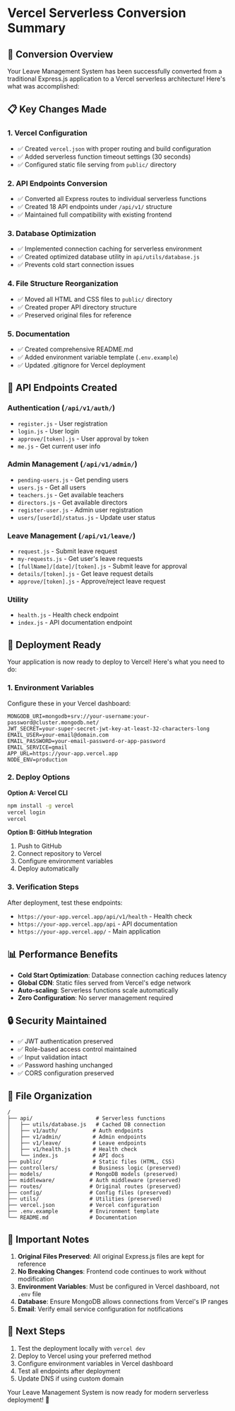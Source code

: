 # Vercel Serverless Conversion Summary

## 🎯 Conversion Overview

Your Leave Management System has been successfully converted from a traditional Express.js application to a Vercel serverless architecture! Here's what was accomplished:

## 📋 Key Changes Made

### 1. **Vercel Configuration**
- ✅ Created `vercel.json` with proper routing and build configuration
- ✅ Added serverless function timeout settings (30 seconds)
- ✅ Configured static file serving from `public/` directory

### 2. **API Endpoints Conversion**
- ✅ Converted all Express routes to individual serverless functions
- ✅ Created 18 API endpoints under `/api/v1/` structure
- ✅ Maintained full compatibility with existing frontend

### 3. **Database Optimization**
- ✅ Implemented connection caching for serverless environment
- ✅ Created optimized database utility in `api/utils/database.js`
- ✅ Prevents cold start connection issues

### 4. **File Structure Reorganization**
- ✅ Moved all HTML and CSS files to `public/` directory
- ✅ Created proper API directory structure
- ✅ Preserved original files for reference

### 5. **Documentation**
- ✅ Created comprehensive README.md
- ✅ Added environment variable template (`.env.example`)
- ✅ Updated .gitignore for Vercel deployment

## 🔧 API Endpoints Created

### Authentication (`/api/v1/auth/`)
- `register.js` - User registration
- `login.js` - User login
- `approve/[token].js` - User approval by token
- `me.js` - Get current user info

### Admin Management (`/api/v1/admin/`)
- `pending-users.js` - Get pending users
- `users.js` - Get all users
- `teachers.js` - Get available teachers
- `directors.js` - Get available directors
- `register-user.js` - Admin user registration
- `users/[userId]/status.js` - Update user status

### Leave Management (`/api/v1/leave/`)
- `request.js` - Submit leave request
- `my-requests.js` - Get user's leave requests
- `[fullName]/[date]/[token].js` - Submit leave for approval
- `details/[token].js` - Get leave request details
- `approve/[token].js` - Approve/reject leave request

### Utility
- `health.js` - Health check endpoint
- `index.js` - API documentation endpoint

## 🚀 Deployment Ready

Your application is now ready to deploy to Vercel! Here's what you need to do:

### 1. **Environment Variables**
Configure these in your Vercel dashboard:
```
MONGODB_URI=mongodb+srv://your-username:your-password@cluster.mongodb.net/
JWT_SECRET=your-super-secret-jwt-key-at-least-32-characters-long
EMAIL_USER=your-email@domain.com
EMAIL_PASSWORD=your-email-password-or-app-password
EMAIL_SERVICE=gmail
APP_URL=https://your-app.vercel.app
NODE_ENV=production
```

### 2. **Deploy Options**

**Option A: Vercel CLI**
```bash
npm install -g vercel
vercel login
vercel
```

**Option B: GitHub Integration**
1. Push to GitHub
2. Connect repository to Vercel
3. Configure environment variables
4. Deploy automatically

### 3. **Verification Steps**
After deployment, test these endpoints:
- `https://your-app.vercel.app/api/v1/health` - Health check
- `https://your-app.vercel.app/api` - API documentation
- `https://your-app.vercel.app/` - Main application

## 📊 Performance Benefits

- **Cold Start Optimization**: Database connection caching reduces latency
- **Global CDN**: Static files served from Vercel's edge network
- **Auto-scaling**: Serverless functions scale automatically
- **Zero Configuration**: No server management required

## 🔒 Security Maintained

- ✅ JWT authentication preserved
- ✅ Role-based access control maintained
- ✅ Input validation intact
- ✅ Password hashing unchanged
- ✅ CORS configuration preserved

## 📁 File Organization

```
/
├── api/                    # Serverless functions
│   ├── utils/database.js   # Cached DB connection
│   ├── v1/auth/           # Auth endpoints
│   ├── v1/admin/          # Admin endpoints
│   ├── v1/leave/          # Leave endpoints
│   ├── v1/health.js       # Health check
│   └── index.js           # API docs
├── public/                # Static files (HTML, CSS)
├── controllers/           # Business logic (preserved)
├── models/               # MongoDB models (preserved)
├── middleware/           # Auth middleware (preserved)
├── routes/               # Original routes (preserved)
├── config/               # Config files (preserved)
├── utils/                # Utilities (preserved)
├── vercel.json           # Vercel configuration
├── .env.example          # Environment template
└── README.md             # Documentation
```

## 🚨 Important Notes

1. **Original Files Preserved**: All original Express.js files are kept for reference
2. **No Breaking Changes**: Frontend code continues to work without modification
3. **Environment Variables**: Must be configured in Vercel dashboard, not `.env` file
4. **Database**: Ensure MongoDB allows connections from Vercel's IP ranges
5. **Email**: Verify email service configuration for notifications

## 🎉 Next Steps

1. Test the deployment locally with `vercel dev`
2. Deploy to Vercel using your preferred method
3. Configure environment variables in Vercel dashboard
4. Test all endpoints after deployment
5. Update DNS if using custom domain

Your Leave Management System is now ready for modern serverless deployment! 🚀